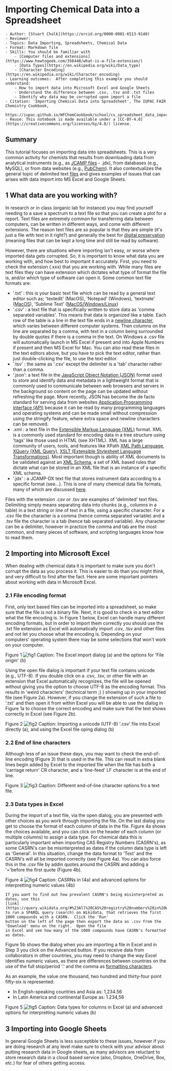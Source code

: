 # Importing Chemical Data into a Spreadsheet

```{dropdown} Culinary School Topic
- Author: [Stuart Chalk](https://orcid.org/0000-0001-6513-9140)
- Reviewer: 
- Topics: Data Importing, Spreadsheets, Chemical Data
- Format: Markdown file
- Skills: You should be familiar with
    - [Computer files and extensions](https://www.howtogeek.com/356448/what-is-a-file-extension/)
    - [Data Types](https://en.wikipedia.org/wiki/Data_type)
    - [Character Encoding](https://en.wikipedia.org/wiki/Character_encoding)
- Learning outcomes:  After completing this example you should understand:
    - How to import data into Microsoft Excel and Google Sheets
    - Understand the difference between .csv, .tsv and .txt files
    - Identify why data may be corrupted upon import a file
- Citation: 'Importing Chemical Data into Spreadsheet', The IUPAC FAIR Chemistry Cookbook, 
  https://iupac.github.io/WFChemCookbook/school/cs_spreadsheet_data_import.html
- Reuse: This notebook is made available under a [CC-BY-4.0](https://creativecommons.org/licenses/by/4.0/) license.
```

## Summary
This tutorial focuses on importing data into spreadsheets.  This is a very common activity for chemists that results from 
downloading data from analytical instruments (e.g., as [JCAMP files](https://iupac.org/what-we-do/digital-standards/jcamp-dx/) - .jdx), 
from databases (e.g., MySQL), or from data websites (e.g., [PubChem](https://pubchem.ncbi.nlm.nih.gov)).  It also contextualizes
the general topic of delimited text [files](https://en.wikipedia.org/wiki/Delimiter-separated_values) and gives examples
of issues that can arises with data import into MS Excel and Google Sheets.

## 1 What data are you working with?
In research or in class (organic lab for instance) you may find yourself needing to a save a spectrum to a text file 
so that you can create a plot for a report.  Text files are extremely common for transferring data between computers,
can be written in different ways, and come with different extensions.  The reason text files are so popular is that
they are simple (it's just a file with text in it right?) and generally the best for 
[digital preservation](https://library.duke.edu/using/policies/recommended-file-formats-digital-preservation) (meaning
files that can be kept a long time and still be read by software).

However, there are situations where importing isn't easy, or worse where imported data gets corrupted. So, it is important
to know what data you are working with, and how best to important it accurately. First, you need to check the extension
(.xxx) that you are working with. While many files are text files they can have extension which dictates what type of
format the file is, and/or which type of software can open it.  Some common text file formats are:
- '.txt' : this is your basic text file which can be read by a general text editor such as; 'textedit' (MacOS), 
  'Notepad' (Windows), 'textmate' ([MacOS](https://macromates.com/)), 'Sublime Text' 
  ([MacOS/Windows/Linux](https://www.sublimetext.com/))
- '.csv' : a text file that is specifically written to store data as 'comma separated variables'.  This means that data 
  is organized like a table.  Each row of the table is a line in the text file ends in a
  [newline character](https://en.wikipedia.org/wiki/Newline), which varies between different computer systems.  Then columns
  on the line are separated by a comma, with text in a column being surrounded by double quotes if there is a comma in
  the text.  On Windows a .csv file will automatically launch in MS Excel if present and into Apple Numbers if present
  and then MS Excel for Mac.  You can also read these files in the text editors above, but you have to pick the text editor,
  rather than just double-clicking the file, to use the text editor.
- '.tsv' : the same as '.csv' except the delimiter is a 'tab' character rather than a comma.
- '.json': a text file in the [JavaScript Object Notation (JSON)](https://en.wikipedia.org/wiki/JSON) format used to 
  store and identify data and metadata in a lightweight format that is commonly used to communicate between web browsers
  and servers in the background so content on the page can be updated without refreshing the page.  More recently, JSON 
  has become the de facto standard for serving data from websites [Application Programming Interface (API)](https://en.wikipedia.org/wiki/API)
  because it can be read by many programming languages and operating systems and can be made small without compression
  using the stringify feature, where extra space and newline characters can be removed.
- .xml : a text file in the [Extensible Markup Language (XML)](https://en.wikipedia.org/wiki/XML) format.  XML is a
  commonly used standard for encoding data in a tree structure using 'tags' like those used in HTML (see XHTML). XML
  has a large community of users, tools, and features like XPath [XML Path Language](https://en.wikipedia.org/wiki/XPath), 
  [XQuery (XML Query)](https://en.wikipedia.org/wiki/XQuery), 
  [XSLT (Extensible Stylesheet Language Transformations)](https://en.wikipedia.org/wiki/XSLT). Most important though is
  ability of XML documents to be validated against an [XML Schema](https://en.wikipedia.org/wiki/XML_schema), a set of 
  XML based rules that dictate what can be stored in an XML file that is an instance of a specific XML schema.
- '.jdx' : a JCAMP-DX text file that stores instrument data according to a specific format (see...). This is one of many
  chemical data file formats, many of which are discussed [here](https://en.wikipedia.org/wiki/Chemical_file_format).

Files with the extension .csv  or .tsv are examples of 'delimited' text files.  Delimiting simply means separating data
into chunks (e.g., columns in a table) in a text string or line of text in a file, using a specific character.  For a
.csv file the character is a comma (hence comma separated variable) and a .tsv file the character is a tab (hence tab 
separated variable).  Any character can be a delimiter, however in practice the comma and tab are the most common, and
many pieces of software, and scripting languages know how to read them.

## 2 Importing into Microsoft Excel
When dealing with chemical data it is important to make sure you don't corrupt the data as you process it.  This is
easier to do than you might think, and very difficult to find after the fact.  Here are some important pointers about
working with data in Microsoft Excel.

### 2.1 File encoding format
First, only text based files can be imported into a spreadsheet, so make sure that the file is not a binary file. Next,
it is good to check in a text editor what the file encoding is.  In Figure 1 below, Excel can handle many different
encoding formats, but in order to import them correctly you should use the .txt file extension as Excel will automatically
import .csv, .tsv and other files and not let you choose what the encoding is.  Depending on your computers' operating
system there may be some selections that won't work on your computer.

Figure 1
![fig1](../images/sch_excel_import_fig1.jpg)
Caption: The Excel import dialog (a) and the options for 'File origin' (b)

Using the open file dialog is important if your text file contains unicode (e.g., UTF-8).  If you double click on a .csv,
.tsv, or other file with an extension that Excel automatically recognizes, the file will be opened without giving you 
the option to choose UTF-8 as the encoding format.  This results in 'weird characters' (technical term ;) ) showing up in your 
imported file (see Figure 2a).  However, if you change the extension of such a file to '.txt' and then open it from within
Excel you will be able to use the dialog in Figure 1a to choose the correct encoding and make sure that the text shows
correctly in Excel (see Figure 2b).

Figure 2
![fig2](../images/sch_excel_import_fig2.jpg)
Caption: Importing a unicode (UTF-8) '.csv' file into Excel directly (a), and using the Excel file oping dialog (b)

### 2.2 End of line characters
Although less of an issue these days, you may want to check the end-of-line encoding (Figure 3) that is used in the file.
This can result in extra blank lines begin added by Excel to the imported file when the file has both a 'carriage return'
CR character, and a 'line-feed' LF character is at the end of line.

Figure 3
![fig3](../images/sch_excel_import_fig3.jpg)
Caption: Different end-of-line character options fro a text file. 

### 2.3 Data types in Excel
During the import of a text file, via the open dialog, you are presented with other choices as you work through importing 
the file.  On the last dialog you get to choose the format of each column of data in the file.  Figure 4a shows the 
choices available, and you can click on the header of each column (or multiple columns) to assign a data type.  For
chemical data this is particularly important when importing CAS Registry Numbers (CASRN's), as some CASRN's can be
misinterpreted as dates if the column data type is left as 'General'.  In this situation, change the data format to 
'Text' and the CASRN's will all be imported correctly (see Figure 4a).  You can also force this in the .csv file by
addin quotes around the CASRN and adding a '='before the first quote (Figure 4b).

Figure 4
![fig4](../images/sch_excel_import_fig4.jpg)
Caption: CASRNs in (4a) and advanced options for interpretting numeric values (4b)

```{Note}
If you want to find out how prevalent CASRN's being misinterpreted as dates, use this 
[link](https://query.wikidata.org/#%23All%20CAS%20registry%20numbers%20in%20Wikidata%0ASELECT%20DISTINCT%20%3Fcompound%20%3FcompoundLabel%20%3Fcas%0AWHERE%0A%7B%0A%20%20%3Fcompound%20wdt%3AP231%20%3Fcas%20.%0A%20%20SERVICE%20wikibase%3Alabel%20%7B%20bd%3AserviceParam%20wikibase%3Alanguage%20%22en%22.%20%7D%0A%7D%0ALIMIT%201000) 
to run a SPARQL query (search) on Wikidata, that retrieves the first 1000 compounds with a CASRN.  Click the 'Run' 
button on the left of the page then export the data as .csv from the 'Download' menu on the right.  Open the file
in Excel and see how many of the 1000 compounds have CASRN's formatted as dates.
```

Figure 5b shows the dialog when you are importing a file in Excel and in Step 3 you click on the Advanced button. If you
receive data from collaborators in other countries, you may need to change the way Excel identifies numeric values, as 
there are differences between countries on the use of the full stop/period '.' and the comma as 
[formatting characters](https://en.wikipedia.org/wiki/Decimal_separator).

As an example, the value one thousand, two hundred and thirty-four point fifty-six is represented:
- In English-speaking countries and Asia as: 1,234.56
- In Latin America and continental Europe as: 1.234,56

Figure 5
![fig5](../images/sch_excel_import_fig5.jpg)
Caption: Data types for columns in Excel (a) and advanced options for interpretting numeric values (b)


## 3 Importing into Google Sheets
In general Google Sheets is less susceptible to these issues, however if you are doing research at any level make sure
to check with your advisor about putting research data in Google sheets, as many advisors are reluctant to store
research data in a cloud based service (also, Dropbox, OneDrive, Box, etc.) for fear of others getting access.